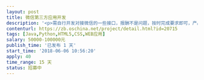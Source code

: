```yaml
---                
layout: post       
title: 微信第三方应用开发           
description: '<p>需自行开发对接微信的一些接口，报酬不是问题，按时完成要求即可，产品市场反响较好的前提下后期可技术入股</p>'     
contenturl: https://zb.oschina.net/project/detail.html?id=20715      
tags: [Java,Python,HTML5,CSS,WEB应用]            
salary: 50000-100000元          
publish_time: '已发布 1 天'         
start_time: '2018-06-06 10:56:20'           
apply: 40                   
time_range: 15 天              
status: 招募中                  
---                 
```

